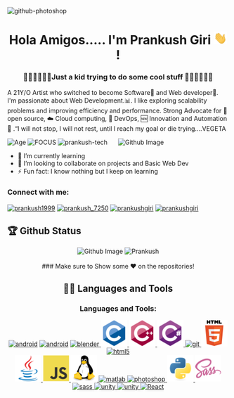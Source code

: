 ![github-photoshop](https://user-images.githubusercontent.com/76916192/128660283-744beb22-4160-4d07-8f9c-db8c2c38f8bc.png)


<h1 align="center"> Hola Amigos..... I'm Prankush Giri <img src="https://raw.githubusercontent.com/ABSphreak/ABSphreak/master/gifs/Hi.gif" width="30px"> ! </h1>
<h3 align="center">🎃🎃🎃🎃🎃🎃Just a kid trying to do some cool stuff 🎃🎃🎃🎃🎃🎃</h3>


  
A 21Y/O Artist who switched to become Software🌈 and Web developer🎯. I'm passionate about Web Development.:bar_chart:. I like  exploring scalability problems and improving efficiency and performance. Strong Advocate for 📜 open source, :cloud: Cloud computing, 🚀 DevOps, :new: Innovation and Automation :robot: .“I will not stop, I will not rest, until I reach my goal or die trying....VEGETA



![Age](https://img.shields.io/badge/AGE-21-blue)
![FOCUS](https://img.shields.io/badge/FOCUS-FrontEnd-brightgreen)
<img src="https://komarev.com/ghpvc/?username=prankush-tech&label=Profile%20views&color=0e75b6&style=flat" alt="prankush-tech" />
<img width="50%" align="right" alt="Github Image" src="https://user-images.githubusercontent.com/76916192/147380323-f596f992-5dd2-47ef-bef8-30ffe24c68fd.gif" />


- 🌱 I’m currently learning 
- 👯 I’m looking to collaborate on projects and Basic Web Dev 
- ⚡ Fun fact: I know nothing but I keep on learning
<h3 align="left">Connect with me:</h3><p align="left">
  
  
<a href="https://instagram.com/prankush1999" target="blank"><img align="center" src="https://raw.githubusercontent.com/rahuldkjain/github-profile-readme-generator/master/src/images/icons/Social/instagram.svg" alt="prankush1999" height="30" width="40" /></a>
<a href="https://www.codechef.com/users/prankush_7250" target="blank">
  <img align="center" src="https://user-images.githubusercontent.com/76916192/128777319-45e6615c-9249-42b3-922c-5c7bec46f156.png" alt="prankush_7250" height="40" width="110" /></a>
<a href="https://www.hackerrank.com/prankushgiri" target="blank"><img align="center" src="https://raw.githubusercontent.com/rahuldkjain/github-profile-readme-generator/master/src/images/icons/Social/hackerrank.svg" alt="prankushgiri" height="30" width="40" /></a>  <a href="https://www.linkedin.com/in/prankush-giri-108146203/" target="blank"><img align="center" src="https://cdn4.iconfinder.com/data/icons/social-media-icons-the-circle-set/48/linkedin_circle-512.png" alt="prankushgiri" height="40" width="40" /></a>
</p>



## 🏆 Github Status
<div align="center">

<img width="29%"  alt="Github Image" src="https://user-images.githubusercontent.com/76916192/128661754-043882ba-a2b6-49c6-bb30-6c541f313164.gif"/>
  <img src="https://github-readme-stats.vercel.app/api?username=prankush-tech&count_private=true&theme=radical" alt="Prankush" />     
</div>


<br>

<div align="center">
### Make sure to  Show some ❤️ on the repositories!


## 👨‍💻 Languages and Tools
<h3 align="center">Languages and Tools:</h3><p align="center"><a href="https://code.visualstudio.com/" target="_blank"><img src="https://user-images.githubusercontent.com/76916192/128778717-0fc938f7-6020-4702-8be4-4183e7b224dc.png"
                alt="android" width="60" height="60" /></a> <a href="https://developer.android.com/studio" target="_blank"><img src="https://user-images.githubusercontent.com/76916192/128779334-6eeace79-f5d8-48a8-8ab8-2f58758fe670.png"
                alt="android" width="60" height="60" /></a> <a href="https://www.blender.org/" target="_blank"><img src="https://download.blender.org/branding/community/blender_community_badge_white.svg" alt="blender"
                width="60" height="60" /> </a> <a href="https://www.cprogramming.com/" target="_blank"> <img
                src="https://raw.githubusercontent.com/devicons/devicon/master/icons/c/c-original.svg" alt="c"
                width="60" height="60" /> </a> <a href="https://www.w3schools.com/cpp/" target="_blank"> <img
                src="https://raw.githubusercontent.com/devicons/devicon/master/icons/cplusplus/cplusplus-original.svg"
                alt="cplusplus" width="60" height="60" /> </a> <a href="https://www.w3schools.com/cs/" target="_blank">
            <img src="https://raw.githubusercontent.com/devicons/devicon/master/icons/csharp/csharp-original.svg"
                alt="csharp" width="60" height="60" /> </a> <a href="https://git-scm.com/" target="_blank"> <img
                src="https://www.vectorlogo.zone/logos/git-scm/git-scm-icon.svg" alt="git" width="60" height="60" />
        </a> <a href="https://www.w3.org/html/" target="_blank"> <img
                src="https://raw.githubusercontent.com/devicons/devicon/master/icons/html5/html5-original-wordmark.svg"
                alt="html5" width="60" height="60" /></a>   </a> <a href="https://nodejs.org/en/" target="_blank"> <img
                src="https://www.pngitem.com/pimgs/m/520-5202823_nodejs-node-js-logo-png-transparent-png.png"
                alt="html5" width="83" height="60" /></a><br><a href="https://www.java.com" target="_blank"> <img
                src="https://raw.githubusercontent.com/devicons/devicon/master/icons/java/java-original.svg" alt="java"
                width="60" height="60" /> </a> <a href="https://developer.mozilla.org/en-US/docs/Web/JavaScript"
            target="_blank"> <img
                src="https://raw.githubusercontent.com/devicons/devicon/master/icons/javascript/javascript-original.svg"
                alt="javascript" width="60" height="60" /> </a> <a href="https://www.linux.org/" target="_blank"> <img
                src="https://raw.githubusercontent.com/devicons/devicon/master/icons/linux/linux-original.svg"
                alt="linux" width="60" height="60" /> </a> <a href="https://www.mathworks.com/" target="_blank"> <img
                src="https://upload.wikimedia.org/wikipedia/commons/2/21/Matlab_Logo.png" alt="matlab" width="60"
                height="60" /> </a> <a href="https://www.photoshop.com/en" target="_blank"> <img
                src="https://user-images.githubusercontent.com/76916192/128778572-5d1e1ce8-d3ec-4b71-b2e5-d99f8125725d.png"
                alt="photoshop" width="60" height="60" /> </a> <a href="https://www.python.org" target="_blank"> <img
                src="https://raw.githubusercontent.com/devicons/devicon/master/icons/python/python-original.svg"
                alt="python" width="60" height="60" /> </a> <a href="https://sass-lang.com" target="_blank"> <img
                src="https://raw.githubusercontent.com/devicons/devicon/master/icons/sass/sass-original.svg" alt="sass"
                width="60" height="60" /> </a><a href="https://threejs.org/" target="_blank"><img src="https://aws1.discourse-cdn.com/standard17/uploads/threejs/original/2X/e/e4f86d2200d2d35c30f7b1494e96b9595ebc2751.png" alt="sass"   width="60" height="60" /> </a> <a href="https://unity.com/" target="_blank"> <img src="https://user-images.githubusercontent.com/76916192/128914549-908378d6-92c4-47d7-af8b-111c3ab46b70.png" alt="unity" width="60" height="60" /> </a>  <a href="https://www.blender.org/" target="_blank"> <img src="https://cdn.icon-icons.com/icons2/1508/PNG/512/blender_103868.png" alt="unity" width="60" height="60" /> </a> <a href="https://reactjs.org/" target="_blank"> <img src="https://miro.medium.com/max/400/1*mrOXGyIa3BlPK80peLmEbA.png" alt="React" width="60" height="60" /> </a></p>

</body>
